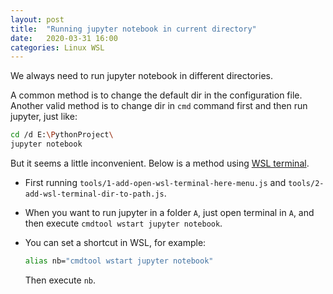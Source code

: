 ```yaml
---
layout: post
title:  "Running jupyter notebook in current directory"
date:   2020-03-31 16:00 
categories: Linux WSL
---
```


We always need to run jupyter notebook in different directories.

A common method is to change the default dir in the configuration file. Another valid method is to change dir in `cmd` command first and then run jupyter, just like:

```bash
cd /d E:\PythonProject\
jupyter notebook
```

But it seems a little inconvenient. Below is a method using [WSL terminal](https://mskyaxl.github.io/wsl-terminal/README.zh_CN.html).

- First running `tools/1-add-open-wsl-terminal-here-menu.js` and `tools/2-add-wsl-terminal-dir-to-path.js`.

- When you want to run jupyter in a folder `A`, just open terminal in `A`, and then execute `cmdtool wstart jupyter notebook`.

- You can set a shortcut in WSL, for example:

  ```bash
  alias nb="cmdtool wstart jupyter notebook"
  ```

  Then execute `nb`.

